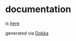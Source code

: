 # documentation 

is [here]( http://locovna.com/notatka/doc)

generated via [Dokka](https://github.com/Kotlin/dokka)

